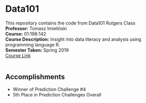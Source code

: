 # Data101
This repository contains the code from Data101 Rutgers Class <br>
**Professor:** Tomasz Imieliński <br>
**Course:** 01:198:142 <br>
**Course Description:** Insight into data literacy and analysis using programming language R. <br>
**Semester Taken:** Spring 2019 <br>
<a href=http://data101.cs.rutgers.edu/> Course Link </a> <br>
<br>
## Accomplishments
* Winner of Prediction Challenge #4 
* 5th Place in Prediction Challenges Overall  

